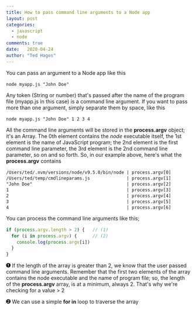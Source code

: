 ```yaml
---
title: How to pass command line arguments to a Node app 
layout: post
categories: 
  - javascript
  - node
comments: true
date:   2020-04-24
author: "Ted Hagos"
---
```




You can pass an argument to a Node app like this

```
node myapp.js "John Doe"
```

Any token (String or number) that's passed after the name of the program file (myapp.js in this case) is a command line argument. If you want to pass more than one argument, simply separate them by space, like this

```
node myapp.js "John Doe" 1 2 3 4
```

All the command line arguments will be stored in the **process.argv** object; it's an Array.  The 0th element contains the _node_ executable itself, the 1st element is the name of JavaScript program; the 2nd element is the first command line parameter,  the 3rd element is the 2nd command line parameter, so on and so forth. So, in our example above, here's what the **process.argv**  contains

```
/Users/ted/.nvm/versions/node/v9.5.0/bin/node | process.argv[0]
/Users/ted/temp/cmdlineparams.js              | process.argv[1]
"John Doe"                                    | process.argv[2]
1                                             | process.argv[3]
2                                             | process.argv[4]
3                                             | process.argv[5]
4                                             | process.argv[6]
```

You can process the command line arguments like this;

```javascript
if (process.argv.length > 2) {   // (1)
  for (i in process.argv) {      // (2)
    console.log(process.argv[i])
  }
}
```

![](/images/1.png) If the length of the array is greater than 2, we know that the user passed command line arguments. Remember that the first two elements of the array contains the node executable and the name of program file; so, the length of the **process.argv** array, is at a minimum, always 2. That's why we're checking for a value > 2

![](/images/2.png) We can use a simple **for in** loop to traverse the array

